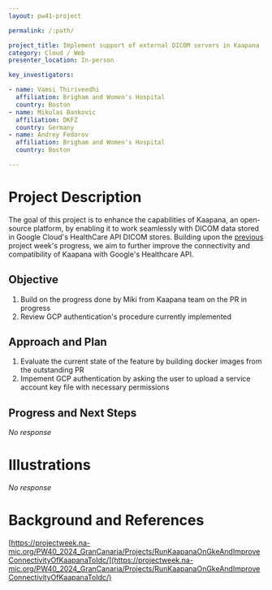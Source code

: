 ```yaml
---
layout: pw41-project

permalink: /:path/

project_title: Implement support of external DICOM servers in Kaapana
category: Cloud / Web
presenter_location: In-person

key_investigators:

- name: Vamsi Thiriveedhi
  affiliation: Brigham and Women's Hospital
  country: Boston
- name: Mikulas Bankovic
  affiliation: DKFZ
  country: Germany
- name: Andrey Fedorov
  affiliation: Brigham and Women's Hospital
  country: Boston

---
```


# Project Description

<!-- Add a short paragraph describing the project. -->

The goal of this project is to enhance the capabilities of Kaapana, an open-source platform, by enabling it to work seamlessly with DICOM data stored in Google Cloud's HealthCare API DICOM stores. Building upon the [previous](https://projectweek.na-mic.org/PW40_2024_GranCanaria/Projects/RunKaapanaOnGkeAndImproveConnectivityOfKaapanaToIdc/) project week's progress, we aim to further improve the connectivity and compatibility of Kaapana with Google's Healthcare API.



## Objective

<!-- Describe here WHAT you would like to achieve (what you will have as end result). -->


1. Build on the progress done by Miki from Kaapana team on the PR in progress 
2. Review GCP authentication's procedure currently implemented




## Approach and Plan

<!-- Describe here HOW you would like to achieve the objectives stated above. -->


1. Evaluate the current state of the feature by building docker images from the outstanding PR
2. Impement GCP authentication by asking the user to upload a service account key file with necessary permissions 




## Progress and Next Steps

<!-- Update this section as you make progress, describing of what you have ACTUALLY DONE.
     If there are specific steps that you could not complete then you can describe them here, too. -->


_No response_



# Illustrations

<!-- Add pictures and links to videos that demonstrate what has been accomplished. -->


_No response_



# Background and References

<!-- If you developed any software, include link to the source code repository.
     If possible, also add links to sample data, and to any relevant publications. -->


[https://projectweek.na-mic.org/PW40_2024_GranCanaria/Projects/RunKaapanaOnGkeAndImproveConnectivityOfKaapanaToIdc/](https://projectweek.na-mic.org/PW40_2024_GranCanaria/Projects/RunKaapanaOnGkeAndImproveConnectivityOfKaapanaToIdc/)

